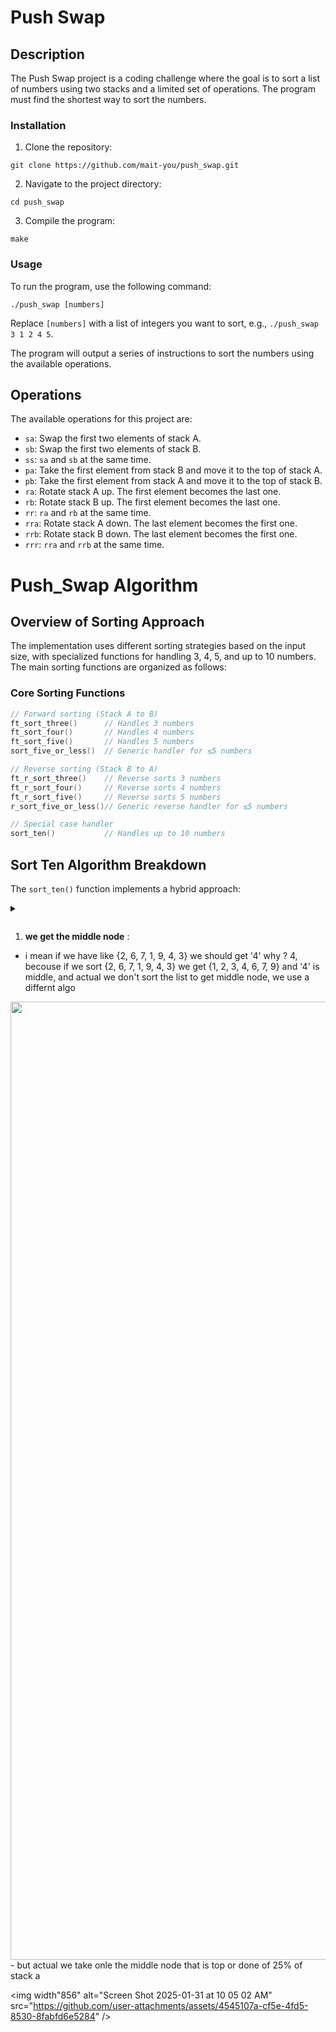 
# Push Swap

## Description
The Push Swap project is a coding challenge where the goal is to sort a list of numbers using two stacks and a limited set of operations. The program must find the shortest way to sort the numbers.

### Installation
1. Clone the repository:
  ```
  git clone https://github.com/mait-you/push_swap.git
  ```

2. Navigate to the project directory:
  ```
  cd push_swap
  ```

3. Compile the program:
  ```
  make
  ```

### Usage
To run the program, use the following command:
```
./push_swap [numbers]
```
Replace `[numbers]` with a list of integers you want to sort, e.g., `./push_swap 3 1 2 4 5`.

The program will output a series of instructions to sort the numbers using the available operations.

## Operations
The available operations for this project are:
- `sa`: Swap the first two elements of stack A.
- `sb`: Swap the first two elements of stack B.
- `ss`: `sa` and `sb` at the same time.
- `pa`: Take the first element from stack B and move it to the top of stack A.
- `pb`: Take the first element from stack A and move it to the top of stack B.
- `ra`: Rotate stack A up. The first element becomes the last one.
- `rb`: Rotate stack B up. The first element becomes the last one.
- `rr`: `ra` and `rb` at the same time.
- `rra`: Rotate stack A down. The last element becomes the first one.
- `rrb`: Rotate stack B down. The last element becomes the first one.
- `rrr`: `rra` and `rrb` at the same time.

# Push_Swap Algorithm

## Overview of Sorting Approach
The implementation uses different sorting strategies based on the input size, with specialized functions for handling 3, 4, 5, and up to 10 numbers. The main sorting functions are organized as follows:

### Core Sorting Functions
```c
// Forward sorting (Stack A to B)
ft_sort_three()      // Handles 3 numbers
ft_sort_four()       // Handles 4 numbers
ft_sort_five()       // Handles 5 numbers
sort_five_or_less()  // Generic handler for ≤5 numbers

// Reverse sorting (Stack B to A)
ft_r_sort_three()    // Reverse sorts 3 numbers
ft_r_sort_four()     // Reverse sorts 4 numbers
ft_r_sort_five()     // Reverse sorts 5 numbers
r_sort_five_or_less()// Generic reverse handler for ≤5 numbers

// Special case handler
sort_ten()           // Handles up to 10 numbers
```

## Sort Ten Algorithm Breakdown
The `sort_ten()` function implements a hybrid approach:


<details>
    <summary>
        <p></p>
    </summary>
    ```c
    int	sort_ten(t_stack *stack_a, t_stack *stack_b)
{
	while (stack_a->size > 5)
	{
		ft_memset(stack_a->top_five, 0, sizeof(t_top_five));
		ft_get_top_5_nod(stack_a);
		if (!ft_is_top_5(stack_a, stack_a->top))
			ft_pb(stack_a, stack_b, PRINT);
		else
			ft_ra(stack_a, PRINT);
	}
	sort_five_or_less(stack_a, stack_b);
	r_sort_five_or_less(stack_b, stack_a);
	while (stack_b->size > 0)
		ft_pa(stack_b, stack_a, PRINT);
	return (0);
}
    ```
</details>



1. **we get the middle node** :
  - i mean if we have like {2, 6, 7, 1, 9, 4, 3} we should get '4' why ? 4, becouse if we sort {2, 6, 7, 1, 9, 4, 3} we get {1, 2, 3, 4, 6, 7, 9} and '4' is middle, and actual we don't sort the list to get middle node, we use a differnt algo
<div align="center">
  <img width="1533" alt="Screen Shot 2025-01-31 at 10 35 32 AM" src="https://github.com/user-attachments/assets/d2e36e49-58a5-4933-8498-4001a62d28f6" />
</div>
  - but actual we take onle the middle node that is top or done of 25% of stack a

  
<img width"856" alt="Screen Shot 2025-01-31 at 10 05 02 AM" src="https://github.com/user-attachments/assets/4545107a-cf5e-4fd5-8530-8fabfd6e5284" />


